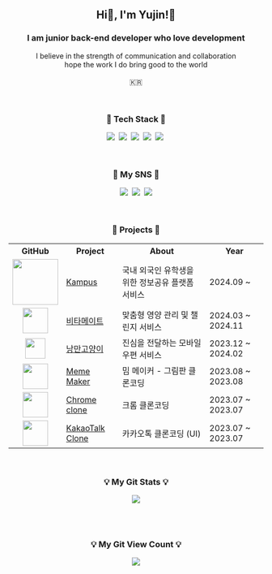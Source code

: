 <h2 align="center"> Hi👋, I'm Yujin!🤗</h2>
<h3 align="center">I am junior back-end developer who love development</h3>
<p align="center">
  I believe in the strength of communication and collaboration<br/>
  hope the work I do bring good to the world<br/><br/>
  🇰🇷
</p>

<br>

<h3 align="center">🍳 Tech Stack 🍳</h3>
<p align="center">
  <img src="https://img.shields.io/badge/Java-007396?style=flat&logo=Java&logoColor=white"/></a>&nbsp
  <img src="https://img.shields.io/badge/SpringBoot-6DB33F?style=flat&logo=Spring&logoColor=white"/></a>&nbsp
  <img src="https://img.shields.io/badge/JPA-Hibernate-blue?style=flat&logo=Hibernate&logoColor=white"/>&nbsp
  <img src="https://img.shields.io/badge/MySql-E6B91E?style=flat&logo=MySql&logoColor=white"/></a>&nbsp
  <img src="https://img.shields.io/badge/Amazon%20AWS-232F3E?style=flat&logo=Amazon%20AWS&logoColor=white"/>&nbsp
</p>

<br>

<h3 align="center"> 🌈 My SNS 🌈 </h3>
<p align="center">
  <a href="https://u-genuine.tistory.com/"><img src="https://img.shields.io/badge/Blog-EF544F?style=flat&logo=Blogger&logoColor=white"&link=https://u-genuine.tistory.com"/></a>&nbsp
  <a href="https://www.instagram.com/uzxnnnn/"><img src="https://img.shields.io/badge/Instagram-E4405F?style=flat&logo=Instagram&logoColor=white&link=https://www.instagram.com/uzxnnnn/"/></a>&nbsp
  <a href="mailto:u_genuine@naver.com"><img src="https://img.shields.io/badge/Email-03C75A?style=flat&logo=Naver&logoColor=white&link=u_genuine@naver.com"/></a>
</p>

<br>

<h3 align="center"> 🚀 Projects 🚀 </h3>
<div align="center">
  <table>
    <tr>
      <th>GitHub</th>
      <th>Project</th>
      <th>About</th>
      <th>Year</th>
    </tr>
    <tr>
      <td align="center"><a href="/"><img src="https://github.com/user-attachments/assets/33f6c501-d500-4c99-89aa-933897286408" width="90"/></a></td>
      <td><a href="https://github.com/IT-Cotato/10th-Kampus-BE">Kampus</a></td>
      <td>
        국내 외국인 유학생을 위한 정보공유 플랫폼 서비스
      </td>
      <td>2024.09 ~ </td>
    </tr>
    <tr>
      <td align="center"><a href="https://github.com/Vita-Mate/BE"><img src="https://github.com/user-attachments/assets/f9ebfff0-8a47-462c-86cd-8bcc5a423a78" width="50"/></a></td>
      <td><a href="https://github.com/IRECIPE/IRecipe-Server">비타메이트</a></td>
      <td>
        맞춤형 영양 관리 및 챌린지 서비스
      </td>
      <td>2024.03 ~ 2024.11</td>
    </tr>
    <tr>
      <td align="center"><a href="https://github.com/a-romantic-cat/Back-end"><img src="https://github.com/user-attachments/assets/c0c3d8e5-6d1f-44a4-a7ff-a9e332d1b780" width="40"/></a></td>
      <td><a href="https://github.com/a-romantic-cat/Back-end">낭만고양이</a></td>
      <td>
        진심을 전달하는 모바일 우편 서비스
      </td>
      <td>2023.12 ~ 2024.02</td>
    </tr>
    <tr>
      <td align="center"><a href="https://github.com/u-genuine/meme-maker"><img src="https://github.com/user-attachments/assets/2946a8b5-ae56-4dd5-bc5f-79d985edf86d" width="50"/></a></td>
      <td><a href="https://u-genuine.github.io/meme-maker/">Meme Maker</a></td>
      <td>
        밈 메이커 - 그림판 클론코딩
      </td>
      <td>2023.08 ~ 2023.08</td>
    </tr>
    <tr>
      <td align="center"><a href="https://github.com/u-genuine/chrome-clone"><img src="https://github.com/user-attachments/assets/2946a8b5-ae56-4dd5-bc5f-79d985edf86d" width="50"/></a></td>
      <td><a href="https://u-genuine.github.io/chrome-clone/">Chrome clone</a></td>
      <td>
        크롬 클론코딩
      </td>
      <td>2023.07 ~ 2023.07</td>
    </tr>
    <tr>
      <td align="center"><a href="https://github.com/u-genuine/kokoa-clone-2023"><img src="https://github.com/user-attachments/assets/b9f55919-6aff-4f96-b6e8-f8e64d55f246" width="50"/></a></td>
      <td><a href="https://u-genuine.github.io/kokoa-clone-2023/">KakaoTalk Clone</a></td>
      <td>
        카카오톡 클론코딩 (UI)
      </td>
      <td>2023.07 ~ 2023.07</td>
    </tr>
  </table>
</div>

<br>


<h3 align="center">💡 My Git Stats 💡</h3>
<p align="center">
  <a href="https://github.com/u-genuine">
    <img align="center" src="https://github-readme-stats.vercel.app/api?username=u-genuine&show_icons=true&theme=nord" />
  </a>
</p>

<br>

<br>
<h3 align="center">💡 My Git View Count 💡</h3>
<p align="center">
<a href="https://hits.seeyoufarm.com"><img src="https://hits.seeyoufarm.com/api/count/incr/badge.svg?url=https%3A%2F%2Fgithub.com%2Fu-genuine&count_bg=%235F947D&title_bg=%23233939&icon=git.svg&icon_color=%23E7E7E7&title=Git&edge_flat=false"/></a>
</p>

<br>

<!--
**u-genuine/u-genuine** is a ✨ _special_ ✨ repository because its `README.md` (this file) appears on your GitHub profile.

Here are some ideas to get you started:

- 🔭 I’m currently working on ...
- 🌱 I’m currently learning ...
- 👯 I’m looking to collaborate on ...
- 🤔 I’m looking for help with ...
- 💬 Ask me about ...
- 📫 How to reach me: ...
- 😄 Pronouns: ...
- ⚡ Fun fact: ...
-->

